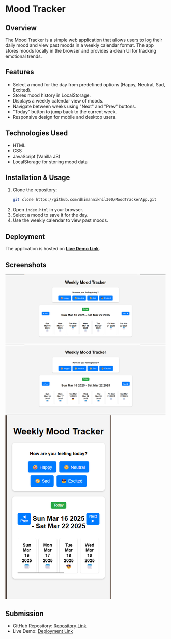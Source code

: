 # Mood Tracker

## Overview
The Mood Tracker is a simple web application that allows users to log their daily mood and view past moods in a weekly calendar format. The app stores moods locally in the browser and provides a clean UI for tracking emotional trends.

## Features
- Select a mood for the day from predefined options (Happy, Neutral, Sad, Excited).
- Stores mood history in LocalStorage.
- Displays a weekly calendar view of moods.
- Navigate between weeks using "Next" and "Prev" buttons.
- "Today" button to jump back to the current week.
- Responsive design for mobile and desktop users.

## Technologies Used
- HTML
- CSS
- JavaScript (Vanilla JS)
- LocalStorage for storing mood data

## Installation & Usage
1. Clone the repository:
   ```sh
   git clone https://github.com/dhimannikhil300/MoodTrackerApp.git
   ```
2. Open `index.html` in your browser.
3. Select a mood to save it for the day.
4. Use the weekly calendar to view past moods.

## Deployment
The application is hosted on **[Live Demo Link](https://sage-entremet-eb40c7.netlify.app/)**.

## Screenshots
![Mood Selection](assets/mood.png)  
![Weekly Calendar View](assets/Calender.png)  
![Mobile View](assets/mobile.png) 


## Submission
- GitHub Repository: [Repository Link](https://github.com/dhimannikhil300/MoodTrackerApp.git)
- Live Demo: [Deployment Link](https://sage-entremet-eb40c7.netlify.app/)

